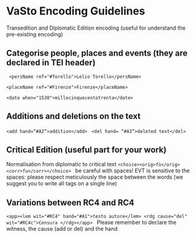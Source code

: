 # VaSto Encoding Guidelines

Transedition and Diplomatic Edition encoding (useful for understand the pre-existing encoding)

## Categorise people, places and events (they are declared in TEI header)
```  <persName ref="#Torello">Lelio Torello</persName> ```

```<placeName ref="#Firenze">Firenze</placeName> ```

```<date when="1530">millecinquecentotrenta</date> ```

## Additions and deletions on the text
```<add hand=“#A2”>addition</add> ```
```<del hand= “#A3”>deleted text</del> ```

## Critical Edition (useful part for your work)
Normalisation from diplomatic to critical text
```<choice><orig>fù</orig><corr>fu</corr></choice> ```
be careful with spaces! EVT is sensitive to the spaces: please respect meticulously
 the space between the words (we suggest you to write all tags on a single line) 

## Variations between RC4 and RC4
```<app><lem wit="#RC4" hand="#A1">testo autore</lem> <rdg cause="del" wit="#RC4c">Censura </rdg></app> ```
Please remember to declare the witness, the cause (add or del) and the hand
